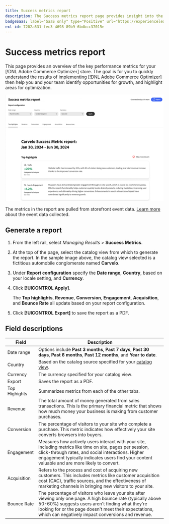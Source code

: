 ```yaml
---
title: Success metrics report
description: The Success metrics report page provides insight into the key performance metrics for your [!DNL Adobe Commerce Optimizer] store.
badgeSaas: label="SaaS only" type="Positive" url="https://experienceleague.adobe.com/en/docs/commerce/user-guides/product-solutions" tooltip="Applies to Adobe Commerce as a Cloud Service and Adobe Commerce Optimizer projects only (Adobe-managed SaaS infrastructure)."
exl-id: 7202a531-fec3-4698-89b9-6bdbcc37015e
---
```

# Success metrics report

This page provides an overview of the key performance metrics for your [!DNL Adobe Commerce Optimizer] store. The goal is for you to quickly understand the results of implementing [!DNL Adobe Commerce Optimizer] then help you and your team identify opportunities for growth, and highlight areas for optimization.

![Success metrics report](../assets/success-metrics.png)

The metrics in the report are pulled from storefront event data. [Learn more](../setup/events/overview.md) about the event data collected.

## Generate a report

1. From the left rail, select _Managing Results_ > **Success Metrics**.
1. At the top of the page, select the catalog view from which to generate the report. In the sample image above, the catalog view selected is a fictitious automobile conglomerate named **Carvelo**.
1. Under **Report configuration** specify the **Date range**, **Country**, based on your locale setting, and **Currency**.
1. Click **[!UICONTROL Apply]**.

    The **Top highlights**, **Revenue**, **Conversion**, **Engagement**, **Acquisition**, and **Bounce Rate** all update based on your report configuration.

1. Click **[!UICONTROL Export]** to save the report as a PDF.

## Field descriptions

|Field|Description|
|---|---|
|Date range|Options include **Past 3 months**, **Past 7 days**, **Past 30 days**, **Past 6 months**, **Past 12 months**, and **Year to date**. |
|Country|Based on the catalog source specified for your [catalog view](../setup/catalog-view.md).|
|Currency|The currency specified for your catalog view.|
|Export|Saves the report as a PDF.|
|Top Highights|Summarizes metrics from each of the other tabs.|
|Revenue|The total amount of money generated from sales transactions. This is the primary financial metric that shows how much money your business is making from customer purchases.|
|Conversion|The percentage of visitors to your site who complete a purchase. This metric indicates how effectively your site converts browsers into buyers.|
|Engagement| Measures how actively users interact with your site, including metrics like time on site, pages per session, click-through rates, and social interactions. Higher engagement typically indicates users find your content valuable and are more likely to convert.|
|Acquisition|Refers to the process and cost of acquiring new customers. This includes metrics like customer acquisition cost (CAC), traffic sources, and the effectiveness of marketing channels in bringing new visitors to your site.|
|Bounce Rate|The percentage of visitors who leave your site after viewing only one page. A high bounce rate (typically above 50-60%) suggests users aren't finding what they're looking for or the page doesn't meet their expectations, which can negatively impact conversions and revenue.|
